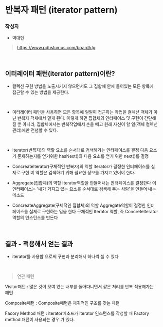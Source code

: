 # 반복자 패턴 (iterator pattern)

### 작성자
* 박대헌
> https://www.pdhstumus.com/board/dp

<br/>

## 이터레이터 패턴(iterator pattern)이란?

* 컬렉션 구현 방법을 노출시키지 않으면서도 그 집합체 안에 들어있는 모든 항목에 접근할 수 있는 방법을 제공한다.

<br/>

* 이터레이터 패턴을 사용하면 모든 항목에 일일이 접근하는 작업을 컬렉션 객체가 아닌 반복자 객체에서 맡게 된다. 
이렇게 하면 집합체의 인터페이스 및 구현이 간단해질 뿐 아니라, 집합체에서는 반복작업에서 손을 떼고 원래 자신이 할 일(객체 컬렉션 관리)에만 전념할 수 있다.




<br/>


* Iterator(반복자)의 역할
요소를 순서대로 검색해가는 인터페이스를 결정
다음 요소가 존재하는지를 얻기위한 hasNext()와 다음 요소를 얻기 위한 next()를 결정

* ConcreateIterator(구체적인 반복자)의 역할
Iterator가 결정한 인터페이스를 실제로 구현
이 역할은 검색하기 위해 필요한 정보를 가지고 있어야 한다.

* Aggregate(집합체)의 역할
Iterator역할을 만들어내는 인터페이스를 결정한다
이 인터페이스는 '내가 가지고 있는 요소를 순서대로 검색해 주는 사람'을 만들어 내는 메소드

* ConcreateAggregate(구체적인 집합체)의 역할
Aggregate역할이 결정한 인터페이스를 실제로 구현하는 일을 한다
구체적인 Iterator 역할, 즉 ConcreteIterator역할의 인스턴스를 만든다
<br/>

## 결과 - 적용해서 얻는 결과

* iterator를 사용함 으로써 구현과 분리해서 하나씩 셀 수 있다

<br/>

> 연관 패턴

Visitor패턴 : 많은 것이 모여 있는 내부를 돌아다니면서 같은 처리를 반복 적용해가는 패턴

Composite패턴 : Composite패턴은 재귀적인 구조를 갖는 페턴

Facory Method 패턴 : iterator메소드가 iterator 인스턴스를 작성할 때 Factory method 패턴이 사용되는 경우 가 있다.
